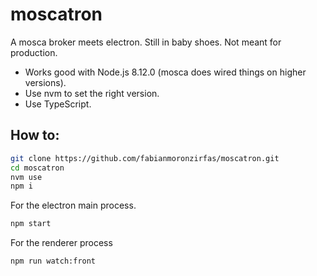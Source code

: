 # moscatron

A mosca broker meets electron. Still in baby shoes. Not meant for production.

- Works good with Node.js 8.12.0 (mosca does wired things on higher versions).
- Use nvm to set the right version.
- Use TypeScript.

## How to:  

```bash
git clone https://github.com/fabianmoronzirfas/moscatron.git
cd moscatron
nvm use
npm i
```

For the electron main process.

```bash
npm start
```

For the renderer process

```bash
npm run watch:front
```
